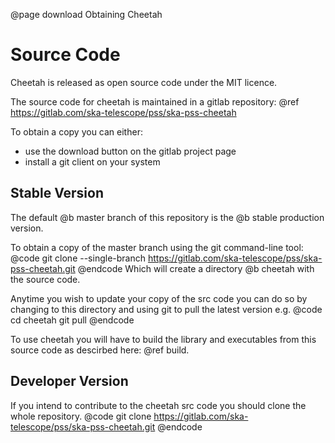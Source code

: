 @page download Obtaining Cheetah

# Source Code
Cheetah is released as open source code under the MIT licence.

The source code for cheetah is maintained in a gitlab repository: @ref https://gitlab.com/ska-telescope/pss/ska-pss-cheetah

To obtain a copy you can either:
  - use the download button on the gitlab project page
  - install a git client on your system

## Stable Version
The default @b master branch of this repository is the @b stable production version.

To obtain a copy of the master branch using the git command-line tool:
@code
git clone --single-branch https://gitlab.com/ska-telescope/pss/ska-pss-cheetah.git
@endcode
Which will create a directory @b cheetah with the source code.

Anytime you wish to update your copy of the src code you can do so by changing to this directory and using git to pull the latest version e.g.
@code
cd cheetah
git pull
@endcode

To use cheetah you will have to build the library and executables from this source code as descirbed here: @ref build.

## Developer Version
If you intend to contribute to the cheetah src code you should clone the whole repository.
@code
git clone https://gitlab.com/ska-telescope/pss/ska-pss-cheetah.git
@endcode

